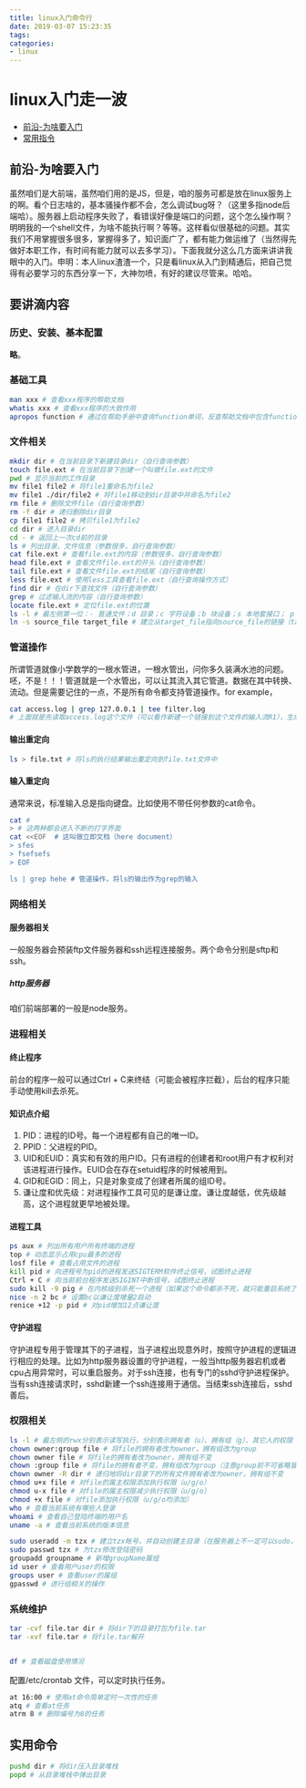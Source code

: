 ```yaml
---
title: linux入门命令行
date: 2019-03-07 15:23:35
tags:
categories:
- linux
---
```


# linux入门走一波


* [前沿-为啥要入门](#1)
* [常用指令](#2)

<h2 id="1">前沿-为啥要入门</h2>
虽然咱们是大前端，虽然咱们用的是JS，但是，咱的服务可都是放在linux服务上的啊。看个日志啥的，基本骚操作都不会，怎么调试bug呀？（这里多指node后端哈）。服务器上启动程序失败了，看错误好像是端口的问题，这个怎么操作啊？明明我的一个shell文件，为啥不能执行啊？等等。这样看似很基础的问题。其实我们不用掌握很多很多，掌握得多了，知识面广了，都有能力做运维了（当然得先做好本职工作，有时间有能力就可以去多学习）。下面我就分这么几方面来讲讲我眼中的入门。申明：本人linux渣渣一个，只是看linux从入门到精通后，把自己觉得有必要学习的东西分享一下，大神勿喷，有好的建议尽管来。哈哈。
<!-- more -->
<h2 id="2">要讲滴内容</h2>

### 历史、安装、基本配置
**略**。

### 基础工具
```bash
man xxx # 查看xxx程序的帮助文档
whatis xxx # 查看xxx程序的大致作用
apropos function # 通过在帮助手册中查询function单词，反查帮助文档中包含function单词的xxx程序
```

### 文件相关
```bash
mkdir dir # 在当前目录下新建目录dir（自行查询参数）
touch file.ext # 在当前目录下创建一个叫做file.ext的文件
pwd # 显示当前的工作目录
mv file1 file2 # 将file1重命名为file2
mv file1 ./dir/file2 # 将file1移动到dir目录中并命名为file2
rm file # 删除文件file（自行查询参数）
rm -f dir # 递归删除dir目录
cp file1 file2 # 拷贝file1为file2
cd dir # 进入目录dir
cd - # 返回上一次cd前的目录
ls # 列出目录、文件信息（参数很多，自行查询参数）
cat file.ext # 查看file.ext的内容（参数很多，自行查询参数）
head file.ext # 查看文件file.ext的开头（自行查询参数）
tail file.ext # 查看文件file.ext的结尾（自行查询参数）
less file.ext # 使用less工具查看file.ext（自行查询操作方式）
find dir # 在dir下查找文件（自行查询参数）
grep # 过滤输入流的内容（自行查询参数）
locate file.ext # 定位file.ext的位置
ls -l # 最左侧第一位：- 普通文件；d 目录；c 字符设备；b 块设备；s 本地套接口； p 管道；l 符号链接
ln -s source_file target_file # 建立从target_file指向source_file的链接（target_file是生成的链接符号）
```

### 管道操作
所谓管道就像小学数学的一根水管进，一根水管出，问你多久装满水池的问题。呸，不是！！！管道就是一个水管出，可以让其流入其它管道。数据在其中转换、流动。但是需要记住的一点，不是所有命令都支持管道操作。for example，
```bash
cat access.log | grep 127.0.0.1 | tee filter.log
# 上面就是先读取access.log这个文件（可以看作新建一个链接到这个文件的输入流R1），生成一个输出流O1；将这个输出流O1作为grep的输入流R2，经过grep操作后，生成输出流O2；O2作为tee的输入流，最终生成一个filter.log文件。
```

#### 输出重定向
```bash
ls > file.txt # 将ls的执行结果输出重定向到file.txt文件中
```

#### 输入重定向
通常来说，标准输入总是指向键盘。比如使用不带任何参数的cat命令。

```bash
cat #
> # 这两种都会进入不断的打字界面
cat <<EOF  # 这叫做立即文档（here document）
> sfes
> fsefsefs
> EOF

ls | grep hehe # 管道操作，将ls的输出作为grep的输入
```

### 网络相关

#### 服务器相关
一般服务器会预装ftp文件服务器和ssh远程连接服务。两个命令分别是sftp和ssh。

##### http服务器
咱们前端部署的一般是node服务。

### 进程相关
#### 终止程序
前台的程序一般可以通过Ctrl + C来终结（可能会被程序拦截），后台的程序只能手动使用kill去杀死。
#### 知识点介绍
1. PID：进程的ID号。每一个进程都有自己的唯一ID。
2. PPID：父进程的PID。
3. UID和EUID：真实和有效的用户ID。只有进程的创建者和root用户有才权利对该进程进行操作。EUID会在存在setuid程序的时候被用到。
4. GID和EGID：同上，只是对象变成了创建者所属的组ID号。
5. 谦让度和优先级：对进程操作工具可见的是谦让度。谦让度越低，优先级越高，这个进程就更早地被处理。

#### 进程工具
```bash
ps aux # 列出所有用户所有终端的进程
top # 动态显示占用cpu最多的进程
losf file # 查看占用文件的进程
kill pid # 向进程号为pid的进程发送SIGTERM软件终止信号，试图终止进程
Ctrl + C # 向当前前台程序发送SIGINT中断信号，试图终止进程
sudo kill -9 pig # 在内核级别杀死一个进程（如果这个命令都杀不死，就只能重启系统了。只能重启）
nice -n 2 bc # 设置bc以谦让度增量2启动
renice +12 -p pid # 对pid增加12点谦让度
```
#### 守护进程
守护进程专用于管理其下的子进程，当子进程出现意外时，按照守护进程的逻辑进行相应的处理。比如为http服务器设置的守护进程，一般当http服务器宕机或者cpu占用异常时，可以重启服务。对于ssh连接，也有专门的sshd守护进程保护。当有ssh连接请求时，sshd新建一个ssh连接用于通信。当结束ssh连接后，sshd善后。

### 权限相关
```bash
ls -l # 最左侧的rwx分别表示读写执行，分别表示拥有者（u）、拥有组（g）、其它人的权限（o）
chown owner:group file # 将file的拥有者改为owner，拥有组改为group
chown owner file # 将file的拥有者改为owner，拥有组不变
chown :group file # 将file的拥有者不变，拥有组改为group（注意group前不可省略冒号）
chown owner -R dir # 递归地将dir目录下的所有文件拥有者改为owner，拥有组不变
chmod u+x file # 对file的属主权限添加执行权限（u/g/o）
chmod u-x file # 对file的属主权限减少执行权限（u/g/o）
chmod +x file # 对file添加执行权限（u/g/o均添加）
who # 查看当前系统有哪些人登录
whoami # 查看自己登陆终端的用户名
uname -a # 查看当前系统的版本信息

sudo useradd -m tzx # 建立tzx帐号，并自动创建主目录（在服务器上不一定可以sudo，因为useradd正常情况下不能被所有用户sudo）
sudo passwd tzx # 为tzx修改登陆密码
groupadd groupname # 新增groupName属组
id user # 查看用户user的权限
groups user # 查看user的属组
gpasswd # 进行组相关的操作
```
### 系统维护
```bash
tar -cvf file.tar dir # 将dir下的目录打包为file.tar
tar -xvf file.tar # 将file.tar解开


df # 查看磁盘使用情况
```
配置/etc/crontab 文件，可以定时执行任务。
```bash
at 16:00 # 使用at命令简单定时一次性的任务
atq # 查看at任务
atrm 8 # 删除编号为8的任务
```
## 实用命令
```bash
pushd dir # 将dir压入目录堆栈
popd # 从目录堆栈中弹出目录
```
